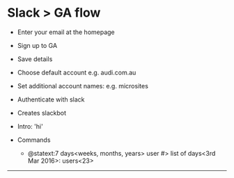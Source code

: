 # Slack > GA flow

* Enter your email at the homepage

* Sign up to GA

* Save details

* Choose default account e.g. audi.com.au

* Set additional account names: e.g. microsites

* Authenticate with slack

* Creates slackbot

* Intro: 'hi'

* Commands

    - @statext:7 days<weeks, months, years> user<other commands> #> list of days<3rd Mar 2016>: users<23>

***
